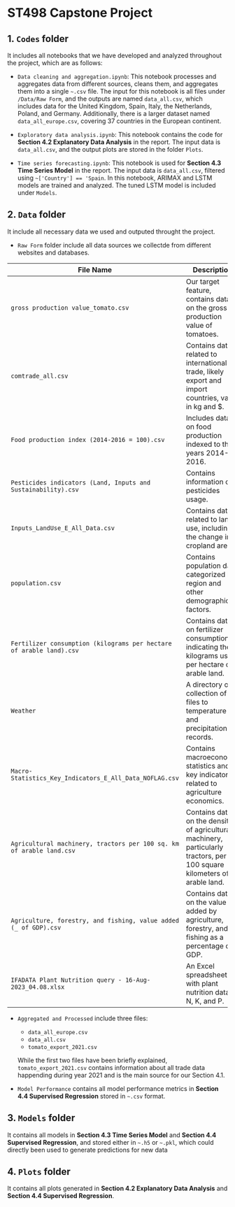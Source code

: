 # ST498 Capstone Project

## 1. `Codes` folder 

It includes all notebooks that we have developed and analyzed throughout the project, which are as follows:

* `Data cleaning and aggregation.ipynb`: This notebook processes and aggregates data from different sources, cleans them, and aggregates them into a single `~.csv` file. The input for this notebook is all files under `/Data/Raw Form`, and the outputs are named `data_all.csv`, which includes data for the United Kingdom, Spain, Italy, the Netherlands, Poland, and Germany. Additionally, there is a larger dataset named `data_all_europe.csv`, covering 37 countries in the European continent.

* `Exploratory data analysis.ipynb`: This notebook contains the code for **Section 4.2 Explanatory Data Analysis** in the report. The input data is `data_all.csv`, and the output plots are stored in the folder `Plots`.

* `Time series forecasting.ipynb`: This notebook is used for **Section 4.3 Time Series Model** in the report. The input data is `data_all.csv`, filtered using `~['Country'] == 'Spain`. In this notebook, ARIMAX and LSTM models are trained and analyzed. The tuned LSTM model is included under `Models`.



## 2. `Data` folder 

It include all necessary data we used and outputed throught the project.

* `Raw Form` folder include all data sources we collectde from different websites and databases.


| File Name                                               | Description                                                                       |
|---------------------------------------------------------|-----------------------------------------------------------------------------------|
| `gross production value_tomato.csv`                    |  Our target feature, contains data on the gross production value of tomatoes. |
| `comtrade_all.csv`                                      | Contains data related to international trade, likely export and import countries, value in kg and $. |
| `Food production index (2014-2016 = 100).csv`            | Includes data on food production indexed to the years 2014-2016. |
| `Pesticides indicators (Land, Inputs and Sustainability).csv` | Contains information on pesticides usage. |
| `Inputs_LandUse_E_All_Data.csv`                         | Contains data related to land use, including the change in cropland areas. |
| `population.csv`                                        | Contains population data, categorized by region and other demographic factors. |
| `Fertilizer consumption (kilograms per hectare of arable land).csv` | Contains data on fertilizer consumption, indicating the kilograms used per hectare of arable land. |
| `Weather`                                               | A directory or collection of files to temperature and precipitation records. |
| `Macro-Statistics_Key_Indicators_E_All_Data_NOFLAG.csv`  | Contains macroeconomic statistics and key indicators, related to agriculture economics. |
| `Agricultural machinery, tractors per 100 sq. km of arable land.csv` | Contains data on the density of agricultural machinery, particularly tractors, per 100 square kilometers of arable land. |
| `Agriculture, forestry, and fishing, value added (_ of GDP).csv` | Contains data on the value added by agriculture, forestry, and fishing as a percentage of GDP. |
| `IFADATA Plant Nutrition query - 16-Aug-2023_04.08.xlsx` | An Excel spreadsheet file with plant nutrition data in N, K, and P. |

* `Aggregated and Processed` include three files:
    * `data_all_europe.csv`
    * `data_all.csv`
    * `tomato_export_2021.csv`

    While the first two files have been briefly explained, `tomato_export_2021.csv` contains information about all trade data happending during year 2021 and is the main source for our Section 4.1.

* `Model Performance` contains all model performance metrics in **Section 4.4 Supervised Regression**  stored in `~.csv` format.


## 3. `Models` folder

It contains all models in **Section 4.3 Time Series Model** and **Section 4.4 Supervised Regression**,  and stored either in `~.h5` or `~.pkl`, which could directly been used to generate predictions for new data


## 4. `Plots` folder
It contains all plots generated in **Section 4.2 Explanatory Data Analysis** and **Section 4.4 Supervised Regression**.

